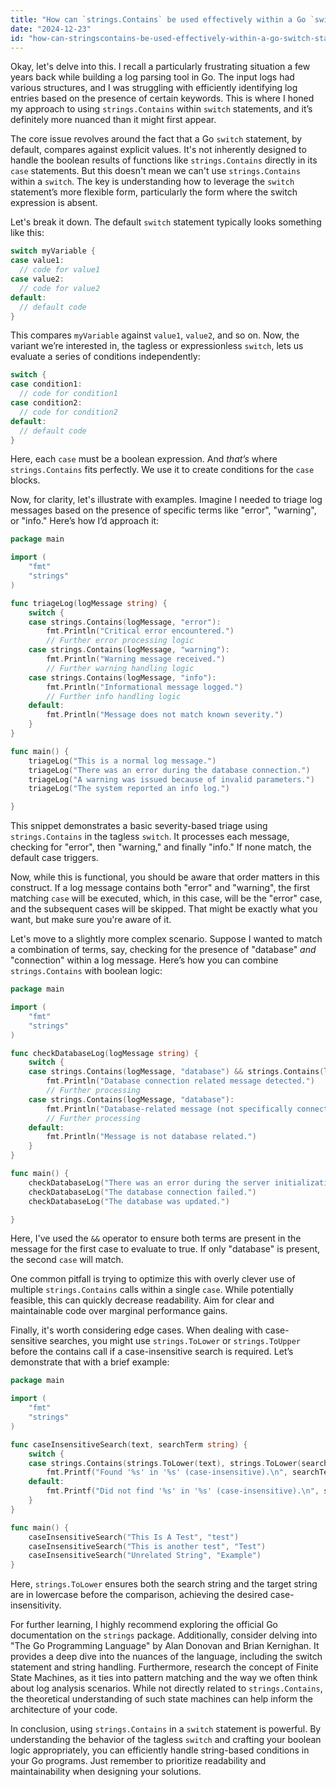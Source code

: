 ```yaml
---
title: "How can `strings.Contains` be used effectively within a Go `switch` statement?"
date: "2024-12-23"
id: "how-can-stringscontains-be-used-effectively-within-a-go-switch-statement"
---
```


Okay, let's delve into this. I recall a particularly frustrating situation a few years back while building a log parsing tool in Go. The input logs had various structures, and I was struggling with efficiently identifying log entries based on the presence of certain keywords. This is where I honed my approach to using `strings.Contains` within `switch` statements, and it’s definitely more nuanced than it might first appear.

The core issue revolves around the fact that a Go `switch` statement, by default, compares against explicit values. It's not inherently designed to handle the boolean results of functions like `strings.Contains` directly in its `case` statements. But this doesn't mean we can't use `strings.Contains` within a `switch`. The key is understanding how to leverage the `switch` statement’s more flexible form, particularly the form where the switch expression is absent.

Let's break it down. The default `switch` statement typically looks something like this:

```go
switch myVariable {
case value1:
  // code for value1
case value2:
  // code for value2
default:
  // default code
}
```

This compares `myVariable` against `value1`, `value2`, and so on. Now, the variant we’re interested in, the tagless or expressionless `switch`, lets us evaluate a series of conditions independently:

```go
switch {
case condition1:
  // code for condition1
case condition2:
  // code for condition2
default:
  // default code
}
```

Here, each `case` must be a boolean expression. And *that’s* where `strings.Contains` fits perfectly. We use it to create conditions for the `case` blocks.

Now, for clarity, let's illustrate with examples. Imagine I needed to triage log messages based on the presence of specific terms like "error", "warning", or "info." Here’s how I’d approach it:

```go
package main

import (
	"fmt"
	"strings"
)

func triageLog(logMessage string) {
	switch {
	case strings.Contains(logMessage, "error"):
		fmt.Println("Critical error encountered.")
		// Further error processing logic
	case strings.Contains(logMessage, "warning"):
		fmt.Println("Warning message received.")
        // Further warning handling logic
	case strings.Contains(logMessage, "info"):
		fmt.Println("Informational message logged.")
        // Further info handling logic
	default:
		fmt.Println("Message does not match known severity.")
	}
}

func main() {
	triageLog("This is a normal log message.")
	triageLog("There was an error during the database connection.")
	triageLog("A warning was issued because of invalid parameters.")
    triageLog("The system reported an info log.")

}

```

This snippet demonstrates a basic severity-based triage using `strings.Contains` in the tagless `switch`. It processes each message, checking for "error", then "warning," and finally "info." If none match, the default case triggers.

Now, while this is functional, you should be aware that order matters in this construct. If a log message contains both "error" and "warning", the first matching `case` will be executed, which, in this case, will be the "error" case, and the subsequent cases will be skipped. That might be exactly what you want, but make sure you're aware of it.

Let's move to a slightly more complex scenario. Suppose I wanted to match a combination of terms, say, checking for the presence of "database" *and* "connection" within a log message. Here’s how you can combine `strings.Contains` with boolean logic:

```go
package main

import (
	"fmt"
	"strings"
)

func checkDatabaseLog(logMessage string) {
	switch {
	case strings.Contains(logMessage, "database") && strings.Contains(logMessage, "connection"):
		fmt.Println("Database connection related message detected.")
        // Further processing
	case strings.Contains(logMessage, "database"):
		fmt.Println("Database-related message (not specifically connection) detected.")
        // Further processing
	default:
		fmt.Println("Message is not database related.")
	}
}

func main() {
	checkDatabaseLog("There was an error during the server initialization.")
    checkDatabaseLog("The database connection failed.")
    checkDatabaseLog("The database was updated.")

}

```

Here, I've used the `&&` operator to ensure both terms are present in the message for the first case to evaluate to true. If only "database" is present, the second `case` will match.

One common pitfall is trying to optimize this with overly clever use of multiple `strings.Contains` calls within a single `case`. While potentially feasible, this can quickly decrease readability. Aim for clear and maintainable code over marginal performance gains.

Finally, it's worth considering edge cases. When dealing with case-sensitive searches, you might use `strings.ToLower` or `strings.ToUpper` before the contains call if a case-insensitive search is required. Let’s demonstrate that with a brief example:

```go
package main

import (
	"fmt"
	"strings"
)

func caseInsensitiveSearch(text, searchTerm string) {
    switch {
    case strings.Contains(strings.ToLower(text), strings.ToLower(searchTerm)):
        fmt.Printf("Found '%s' in '%s' (case-insensitive).\n", searchTerm, text)
    default:
        fmt.Printf("Did not find '%s' in '%s' (case-insensitive).\n", searchTerm, text)
    }
}

func main() {
	caseInsensitiveSearch("This Is A Test", "test")
	caseInsensitiveSearch("This is another test", "Test")
    caseInsensitiveSearch("Unrelated String", "Example")
}
```

Here, `strings.ToLower` ensures both the search string and the target string are in lowercase before the comparison, achieving the desired case-insensitivity.

For further learning, I highly recommend exploring the official Go documentation on the `strings` package. Additionally, consider delving into "The Go Programming Language" by Alan Donovan and Brian Kernighan. It provides a deep dive into the nuances of the language, including the switch statement and string handling. Furthermore, research the concept of Finite State Machines, as it ties into pattern matching and the way we often think about log analysis scenarios. While not directly related to `strings.Contains`, the theoretical understanding of such state machines can help inform the architecture of your code.

In conclusion, using `strings.Contains` in a `switch` statement is powerful. By understanding the behavior of the tagless `switch` and crafting your boolean logic appropriately, you can efficiently handle string-based conditions in your Go programs. Just remember to prioritize readability and maintainability when designing your solutions.
